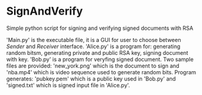 
# SignAndVerify
Simple python script for signing and verifying signed documents with RSA

'Main.py' is the executable file, it is a GUI for user to choose between *Sender* and *Receiver* interface. 
'Alice.py' is a program for: generating random bitsm, generating private and public RSA key, signing document with key.
'Bob.py' is a program for veryfing signed document.
Two sample files are provided: 'new_york.png' which is the document to sign and 'nba.mp4' which is video sequence used to generate random bits.
Program generates: 'pubkey.pem' which is a public key used in 'Bob.py' and 'signed.txt' which is signed input file in 'Alice.py'.
